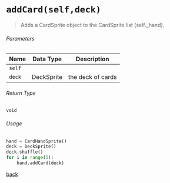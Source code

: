 <!-- Method Name -->

# <code>addCard(self,deck)</code>

<!-- Method Description -->
> Adds a CardSprite object to the CardSprite list (self._hand).

<!-- Parameters -->
###### Parameters
| Name   | Data Type  | Description       |
| ------ | ---------- | ----------------- |
| `self` |            |                   |
| `deck` | DeckSprite | the deck of cards |

<!-- Return Type -->
###### Return Type
`void`

<!-- Method Example -->
###### Usage
```python
hand = CardHandSprite()
deck = DeckSprite()
deck.shuffle()
for i in range(5):
    hand.addCard(deck)
```
<!-- Back to className.md -->
<!-- The path in this link will be the one that is used for the component -->
[back](../CardHandSprite.md)